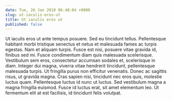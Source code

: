 ```yaml
---
date: Tue, 26 Jan 2010 06:48:04 +0000
slug: ut-iaculis-eros-ut
title: Ut iaculis eros ut
published: false
---
```

Ut iaculis eros ut ante tempus posuere. Sed eu tincidunt tellus. Pellentesque habitant morbi tristique senectus et netus et malesuada fames ac turpis egestas. Nam et aliquam turpis. Fusce est nisi, posuere vitae gravida id, finibus sed mi. Fusce condimentum diam quis malesuada scelerisque. Vestibulum sem eros, consectetur accumsan sodales et, scelerisque in diam. Integer dui magna, viverra vitae hendrerit tincidunt, pellentesque malesuada turpis. Ut fringilla purus non efficitur venenatis. Donec ac sagittis risus, ut gravida magna. Cras sapien nisi, tincidunt nec eros quis, molestie luctus quam. Pellentesque luctus id nunc ut luctus. Sed vestibulum magna a magna fringilla euismod. Fusce id luctus erat, sit amet elementum leo. Ut fermentum elit at est facilisis, id tincidunt felis volutpat.

